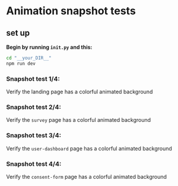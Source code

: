 # Animation snapshot tests

## **set up**
**Begin by running `init.py` and this:**

```Bash
cd "__your_DIR__"
npm run dev
```

### **Snapshot test 1/4:**
Verify the landing page has a colorful animated background

### **Snapshot test 2/4:**
Verify the `survey` page has a colorful animated background

### **Snapshot test 3/4:**
Verify the `user-dashboard` page has a colorful animated background

### **Snapshot test 4/4:**
Verify the `consent-form` page has a colorful animated background